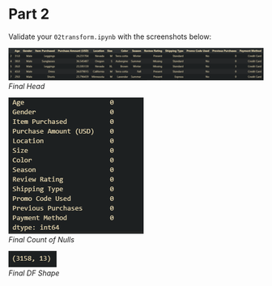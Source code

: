 # Part 2

Validate your `02transform.ipynb` with the screenshots below:

![head](/docs/images/head.png)  
*Final Head*  

![nulls](/docs/images/nulls.png)  
*Final Count of Nulls*  

![shape](/docs/images/shape.png)  
*Final DF Shape*  